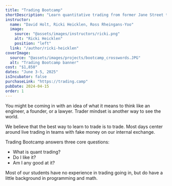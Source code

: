 ```yaml
---
title: "Trading Bootcamp"
shortDescription: "Learn quantitative trading from former Jane Street traders"
instructor:
  name: "David Holt, Ricki Heicklen, Ross Rheingans-Yoo"
  image:
    source: "@assets/images/instructors/ricki.png"
    alt: "Ricki Heicklen"
    position: "left"
  link: "/author/ricki-heicklen"
coverImage:
  source: "@assets/images/projects/bootcamp_crosswords.JPG"
  alt: "Trading Bootcamp banner"
cost: "$1,850"
dates: "June 3-5, 2025"
isIncubator: false
purchaseLink: "https://trading.camp"
pubDate: 2024-04-15
order: 1
---
```


You might be coming in with an idea of what it means to think like an engineer, a founder, or a lawyer. Trader mindset is another way to see the world.

We believe that the best way to learn to trade is to trade. Most days center around live trading in teams with fake money on our internal exchange.

Trading Bootcamp answers three core questions:

- What is quant trading?
- Do I like it?
- Am I any good at it?

Most of our students have no experience in trading going in, but do have a little background in programming and math.
